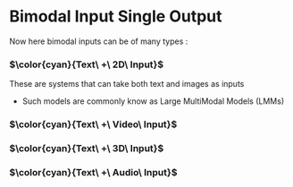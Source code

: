 # Bimodal Input Single Output

Now here bimodal inputs can be of many types : 



### $\color{cyan}{Text\ +\ 2D\ Input\}$

These are systems that can take both text and images as inputs
- Such models are commonly know as Large MultiModal Models (LMMs) 




### $\color{cyan}{Text\ +\ Video\ Input\}$




### $\color{cyan}{Text\ +\ 3D\ Input\}$




### $\color{cyan}{Text\ +\ Audio\ Input\}$


